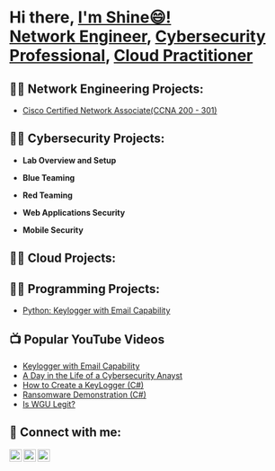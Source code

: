 <h1>Hi there, <a href="https://www.linkedin.com/in/Shine-k/"> I'm Shine😄! <br/><a href="https://github.com/KennyShyne/Network-Engineering-Projects.git">Network Engineer</a>, <a href="https://github.com/KennyShyne/CyberSecurity-Projects.git">Cybersecurity Professional</a>, <a href="https://github.com/KennyShyne/Cloud-Projects.git">Cloud Practitioner</a>

<h2>👨‍💻 Network Engineering Projects:</h2>

- [Cisco Certified Network Associate(CCNA 200 - 301) ](https://github.com/KennyShyne/Network-Engineering-Projects)


<h2>👨‍💻 Cybersecurity Projects:</h2>

- <b>Lab Overview and Setup</b>

- <b>Blue Teaming</b>

- <b>Red Teaming</b>

- <b>Web Applications Security</b>

- <b>Mobile Security</b>



<h2>👨‍💻 Cloud Projects:</h2>


<h2>👨‍💻 Programming Projects:</h2>
 
- [Python: Keylogger with Email Capability](https://github.com/joshmadakor1/Key-Logger-With-Email)  




<h2>📺 Popular YouTube Videos</h2>

- [Keylogger with Email Capability](https://github.com/joshmadakor1/Key-Logger-With-Email)
- [A Day in the Life of a Cybersecurity Anayst](https://www.youtube.com/watch?v=uHy3oM7NnoU)
- [How to Create a KeyLogger (C#)](https://www.youtube.com/watch?v=N-L9hklSlNk)
- [Ransomware Demonstration (C#)](https://www.youtube.com/watch?v=OfvdQeh79s0)
- [Is WGU Legit?](https://www.youtube.com/watch?v=E2MwRWxDBkA)

<h2> 🤳 Connect with me:</h2>


[<img align="left" alt="JoshMadakor | Twitter" width="22px" src="https://cdn.jsdelivr.net/npm/simple-icons@v3/icons/twitter.svg" />][twitter]
[<img align="left" alt="JoshMadakor | LinkedIn" width="22px" src="https://cdn.jsdelivr.net/npm/simple-icons@v3/icons/linkedin.svg" />][linkedin]
[<img align="left" alt="JoshMadakor | Instagram" width="22px" src="https://cdn.jsdelivr.net/npm/simple-icons@v3/icons/instagram.svg" />][instagram]


[twitter]: https://www.twitter.com/c/joshmadakor
[instagram]: https://www.instagram.com/joshmadakor/
[linkedin]: https://linkedin.com/in/joshmadakor

<!--
**KennyShyne/KennyShyne** is a ✨ _special_ ✨ repository because its `README.md` (this file) appears on your GitHub profile.

Here are some ideas to get you started:

- 🔭 I’m currently working on ...
- 🌱 I’m currently learning ...
- 👯 I’m looking to collaborate on ...
- 🤔 I’m looking for help with ...
- 💬 Ask me about ...
- 📫 How to reach me: ...
- 😄 Pronouns: ...
- ⚡ Fun fact: ...
-->
